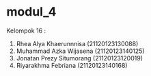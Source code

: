 # modul_4

Kelompok 16 :
1. Rhea Alya Khaerunnnisa (21120123130088)
2. Muhammad Azka Wijasena (21120123140125)
3. Jonatan Prezy Situmorang (21120123120019)
4. Riyarakhma Febriana (21120123140168)
